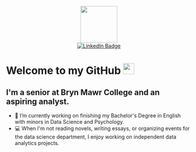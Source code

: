 <div id="header" align="center">
  <img src="https://media.giphy.com/media/l46Cy1rHbQ92uuLXa/giphy.gif" width="100"/>
</div>
<div id="badges" align="center">
  <a href="https://www.linkedin.com/in/peyton-s-straubel/">
    <img src="https://img.shields.io/badge/LinkedIn-blue?style=for-the-badge&logo=linkedin&logoColor=white" alt="LinkedIn Badge"/>
  </a>
</div>
<h1>
  Welcome to my GitHub
  <img src="https://media.giphy.com/media/hvRJCLFzcasrR4ia7z/giphy.gif" width="30px"/>
</h1>

## I'm a senior at Bryn Mawr College and an aspiring analyst. 
- 📘 I’m currently working on finishing my Bachelor's Degree in English with minors in Data Science and Psychology.
- 💻 When I'm not reading novels, writing essays, or organizing events for the data science department, I enjoy working on independent data analytics projects. 
<!--
**PS-Artemis/PS-Artemis** is a ✨ _special_ ✨ repository because its `README.md` (this file) appears on your GitHub profile.
